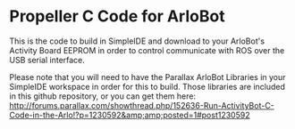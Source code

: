 Propeller C Code for ArloBot
============================

This is the code to build in SimpleIDE and download to your ArloBot's Activity Board EEPROM in order to control communicate with ROS over the USB serial interface.

Please note that you will need to have the Parallax ArloBot Libraries in your SimpleIDE workspace in order for this to build. Those libraries are included in this github repository, or you can get them here:
http://forums.parallax.com/showthread.php/152636-Run-ActivityBot-C-Code-in-the-Arlo!?p=1230592&amp;amp;posted=1#post1230592

